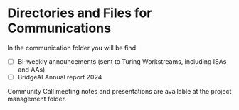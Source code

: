 # Directories and Files for Communications

In the communication folder you will be find

* [ ] Bi-weekly announcements (sent to Turing Workstreams, including ISAs and AAs)
* [ ] BridgeAI Annual report 2024

Community Call meeting notes and presentations are available at the project management folder. 
